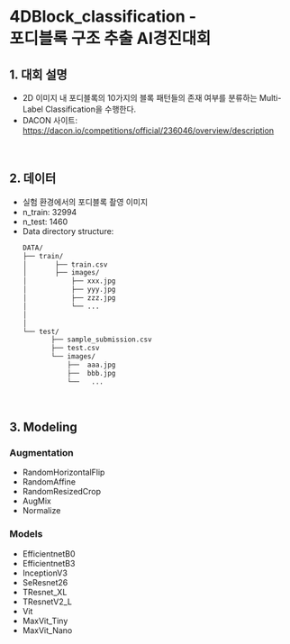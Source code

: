 # 4DBlock_classification - <br>포디블록 구조 추출 AI경진대회 

## 1. 대회 설명
- 2D 이미지 내 포디블록의 10가지의 블록 패턴들의 존재 여부를 분류하는 Multi-Label Classification을 수행한다.
 - DACON 사이트: https://dacon.io/competitions/official/236046/overview/description 

<br>

 ## 2. 데이터
 - 실험 환경에서의 포디블록 촬영 이미지
 - n_train: 32994
 - n_test: 1460
 - Data directory structure:
     ```bash
    DATA/
    ├── train/
    │       ├── train.csv  
    │       ├── images/
    │           ├── xxx.jpg
    │           ├── yyy.jpg
    │           ├── zzz.jpg
    │           └── ...  
    │            
    │                   
    └── test/
            ├── sample_submission.csv
            ├── test.csv
            └── images/
                ├──  aaa.jpg
                ├──  bbb.jpg
                └──   ...
    ```

<br>

## 3. Modeling
### Augmentation
- RandomHorizontalFlip
- RandomAffine
- RandomResizedCrop
- AugMix
- Normalize

### Models
- EfficientnetB0
- EfficientnetB3
- InceptionV3
- SeResnet26
- TResnet_XL
- TResnetV2_L
- Vit
- MaxVit_Tiny
- MaxVit_Nano